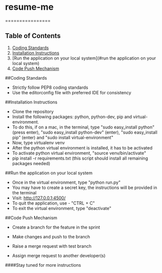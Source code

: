# resume-me
================

## Table of Contents
1. [Coding Standards](#coding-standards)
2. [Installation Instructions](#installation-instructions)
3. [Run the application on your local system](#run the application on your local system)
4. [Code Push Mechanism](#code-push-mechanism)

##Coding Standards
- Strictly follow PEP8 coding standards
- Use the editorconfig file with preferred IDE for consistency

##Installation Instructions
- Clone the repository
- Install the following packages: python, python-dev, pip and virtual-environment.
- To do this, if on a mac, in the terminal, type "sudo easy_install python" (press enter), "sudo easy_install python-dev" (enter), "sudo easy_install pip" (enter) and "sudo install virtual-environment"
- Now, type virtualenv venv
- After the python virtual environment is installed, it has to be activated
- To activate python virtual environment, "source venv/bin/activate"
- pip install -r requirements.txt (this script should install all remaining packages needed)

##Run the application on your local system
- Once in the virtual environment, type "python run.py"
- You may have to create a secret key, the instructions will be provided in the terminal
- Visit: http://127.0.0.1:4500/
- To quit the application, use - "CTRL + C"
- To exit the virtual environment, type "deactivate"

##Code Push Mechanism
- Create a branch for the feature in the sprint

- Make changes and push to the branch
- Raise a merge request with test branch
- Assign merge request to another developer(s)

####Stay tuned for more instructions
